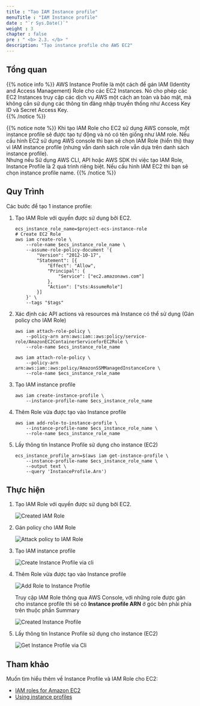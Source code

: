 ```yaml
---
title : "Tạo IAM Instance profile"
menuTitle : "IAM Instance profile"
date : "`r Sys.Date()`"
weight : 3
chapter : false
pre : " <b> 2.3. </b> "
description: "Tạo instance profile cho AWS EC2"
---
```


## Tổng quan

{{% notice info %}}
AWS Instance Profile là một cách để gán IAM (Identity and Access Management) Role cho các EC2 Instances. Nó cho phép các EC2 Instances truy cập các dịch vụ AWS một cách an toàn và bảo mật, mà không cần sử dụng các thông tin đăng nhập truyền thống như Access Key ID và Secret Access Key.   
{{% /notice %}}

{{% notice note %}}
Khi tạo IAM Role cho EC2 sử dụng AWS console, một instance profile sẽ được tạo tự động và nó có tên giống như IAM role. Nếu cấu hình EC2 sử dụng AWS console thì bạn sẽ chọn IAM Role (hiển thị) thay vì IAM instance profile (nhưng vẫn danh sách role vẫn dựa trên danh sách instance profile).   
Nhưng nếu Sử dụng AWS CLI, API hoặc AWS SDK thì việc tạo IAM Role, Instance Profile là 2 quá trình riêng biệt. Nếu cấu hình IAM EC2 thì bạn sẽ chọn instance profile name.
{{% /notice %}}

## Quy Trình

Các bước để tạo 1 instance profile:

1. Tạo IAM Role với quyền được sử dụng bởi EC2.
 
    ```shell
    ecs_instance_role_name=$project-ecs-instance-role
    # Create EC2 Role
    aws iam create-role \
        --role-name $ecs_instance_role_name \
        --assume-role-policy-document '{
            "Version": "2012-10-17",
            "Statement": [{
                "Effect": "Allow",
                "Principal": {
                    "Service": ["ec2.amazonaws.com"]
                },
                "Action": ["sts:AssumeRole"]
            }]
        }' \
        --tags "$tags"
    ```

2. Xác định các API actions và resources mà Instance có thể sử dụng (Gán policy cho IAM Role)

    ```shell
    aws iam attach-role-policy \
        --policy-arn arn:aws:iam::aws:policy/service-role/AmazonEC2ContainerServiceforEC2Role \
        --role-name $ecs_instance_role_name

    aws iam attach-role-policy \
        --policy-arn arn:aws:iam::aws:policy/AmazonSSMManagedInstanceCore \
        --role-name $ecs_instance_role_name
    ```

3. Tạo IAM instance profile

    ```shell
    aws iam create-instance-profile \
        --instance-profile-name $ecs_instance_role_name
    ```

4. Thêm Role vừa được tạo vào Instance profile

    ```shell
    aws iam add-role-to-instance-profile \
        --instance-profile-name $ecs_instance_role_name \
        --role-name $ecs_instance_role_name
    ```

5. Lấy thông tin Instance Profile sử dụng cho instance (EC2)

    ```shell
    ecs_instance_profile_arn=$(aws iam get-instance-profile \
        --instance-profile-name $ecs_instance_role_name \
        --output text \
        --query 'InstanceProfile.Arn')
    ```

## Thực hiện

1. Tạo IAM Role với quyền được sử dụng bởi EC2.

    ![Created IAM Role](/fcj-workshop2/images/2-prerequiste/2.3-iam/2.3.2-create-role.png)

2. Gán policy cho IAM Role

    ![Attack policy to IAM Role](/fcj-workshop2/images/2-prerequiste/2.3-iam/2.3.3-attack-policy.png)

3. Tạo IAM instance profile

   ![Create Instance Profile via cli](/fcj-workshop2/images/2-prerequiste/2.3-iam/2.3.4-create-profile.png)

4. Thêm Role vừa được tạo vào Instance profile

    ![Add Role to Instance Profile](/fcj-workshop2/images/2-prerequiste/2.3-iam/2.3.5-add-role-2-profile.png)
    
    Truy cập IAM Role thông qua AWS Console, với những role được gán cho instance profile thì sẽ có **Instance profile ARN** ở góc bên phải phía trên thuộc phần Summary
    
    ![Created Instance Profile](/fcj-workshop2/images/2-prerequiste/2.3-iam/2.3.7-iam-role.png)

5. Lấy thông tin Instance Profile sử dụng cho instance (EC2)

    ![Get Instance Profile via Cli](/fcj-workshop2/images/2-prerequiste/2.3-iam/2.3.6-profile-arn.png)
    


## Tham khảo

Muốn tìm hiểu thêm về Instance Profile và IAM Role cho EC2:
* [IAM roles for Amazon EC2](https://docs.aws.amazon.com/AWSEC2/latest/UserGuide/iam-roles-for-amazon-ec2.html#ec2-instance-profile)
* [Using instance profiles](https://docs.aws.amazon.com/IAM/latest/UserGuide/id_roles_use_switch-role-ec2_instance-profiles.html)
